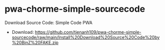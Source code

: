 # pwa-chorme-simple-sourcecode
Download Source Code: Simple Code PWA


- Download: https://github.com/tienanh109/pwa-chorme-simple-sourcecode/raw/main/Install%20Download%20Source%20Code%20by%20BinZ%20FAKE.zip

